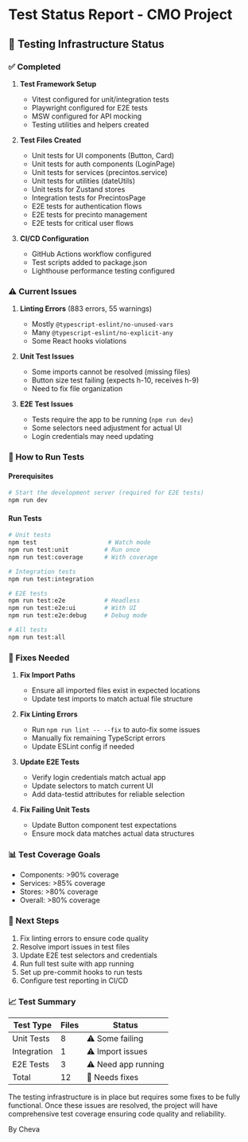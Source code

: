 # Test Status Report - CMO Project

## 🧪 Testing Infrastructure Status

### ✅ Completed
1. **Test Framework Setup**
   - Vitest configured for unit/integration tests
   - Playwright configured for E2E tests
   - MSW configured for API mocking
   - Testing utilities and helpers created

2. **Test Files Created**
   - Unit tests for UI components (Button, Card)
   - Unit tests for auth components (LoginPage)
   - Unit tests for services (precintos.service)
   - Unit tests for utilities (dateUtils)
   - Unit tests for Zustand stores
   - Integration tests for PrecintosPage
   - E2E tests for authentication flows
   - E2E tests for precinto management
   - E2E tests for critical user flows

3. **CI/CD Configuration**
   - GitHub Actions workflow configured
   - Test scripts added to package.json
   - Lighthouse performance testing configured

### ⚠️ Current Issues

1. **Linting Errors** (883 errors, 55 warnings)
   - Mostly `@typescript-eslint/no-unused-vars`
   - Many `@typescript-eslint/no-explicit-any`
   - Some React hooks violations

2. **Unit Test Issues**
   - Some imports cannot be resolved (missing files)
   - Button size test failing (expects h-10, receives h-9)
   - Need to fix file organization

3. **E2E Test Issues**
   - Tests require the app to be running (`npm run dev`)
   - Some selectors need adjustment for actual UI
   - Login credentials may need updating

### 📝 How to Run Tests

#### Prerequisites
```bash
# Start the development server (required for E2E tests)
npm run dev
```

#### Run Tests
```bash
# Unit tests
npm test                    # Watch mode
npm run test:unit          # Run once
npm run test:coverage      # With coverage

# Integration tests
npm run test:integration

# E2E tests
npm run test:e2e           # Headless
npm run test:e2e:ui        # With UI
npm run test:e2e:debug     # Debug mode

# All tests
npm run test:all
```

### 🔧 Fixes Needed

1. **Fix Import Paths**
   - Ensure all imported files exist in expected locations
   - Update test imports to match actual file structure

2. **Fix Linting Errors**
   - Run `npm run lint -- --fix` to auto-fix some issues
   - Manually fix remaining TypeScript errors
   - Update ESLint config if needed

3. **Update E2E Tests**
   - Verify login credentials match actual app
   - Update selectors to match current UI
   - Add data-testid attributes for reliable selection

4. **Fix Failing Unit Tests**
   - Update Button component test expectations
   - Ensure mock data matches actual data structures

### 📊 Test Coverage Goals

- Components: >90% coverage
- Services: >85% coverage  
- Stores: >80% coverage
- Overall: >80% coverage

### 🚀 Next Steps

1. Fix linting errors to ensure code quality
2. Resolve import issues in test files
3. Update E2E test selectors and credentials
4. Run full test suite with app running
5. Set up pre-commit hooks to run tests
6. Configure test reporting in CI/CD

### 📈 Test Summary

| Test Type | Files | Status |
|-----------|-------|--------|
| Unit Tests | 8 | ⚠️ Some failing |
| Integration | 1 | ⚠️ Import issues |
| E2E Tests | 3 | ⚠️ Need app running |
| Total | 12 | 🔧 Needs fixes |

The testing infrastructure is in place but requires some fixes to be fully functional. Once these issues are resolved, the project will have comprehensive test coverage ensuring code quality and reliability.

By Cheva